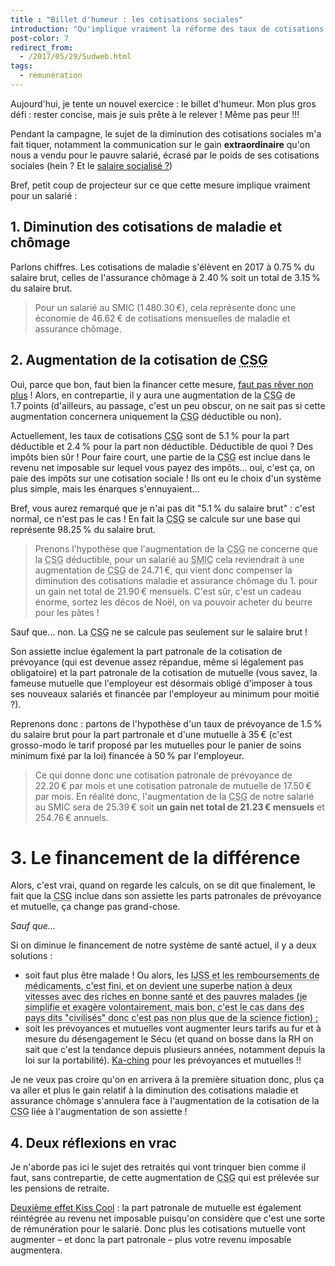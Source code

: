 ```yaml
---
title : "Billet d'humeur : les cotisations sociales"
introduction: "Qu'implique vraiment la réforme des taux de cotisations sociales annoncées par notre Président ? Serons-nous si gagnant que ça ??"
post-color: 7
redirect_from:
  - /2017/05/29/Sudweb.html
tags:
  - rémunération
---
```


Aujourd'hui, je tente un nouvel exercice : le billet d'humeur. Mon plus gros défi : rester concise, mais je suis prête à le relever ! Même pas peur !!!

Pendant la campagne, le sujet de la diminution des cotisations sociales m'a fait tiquer, notamment la communication sur le gain **extraordinaire** qu'on nous a vendu pour le pauvre salarié, écrasé par le poids de ses cotisations sociales (hein ? Et le [salaire socialisé ?](https://youtu.be/KkKOzJbN0xc?t=15s))

Bref, petit coup de projecteur sur ce que cette mesure implique vraiment pour un salarié : 

## 1. Diminution des cotisations de maladie et chômage

Parlons chiffres. Les cotisations de maladie s'élèvent en 2017 à 0.75&#8239;% du salaire brut, celles de l'assurance chômage à 2.40&#8239;% soit un total de 3.15&#8239;% du salaire brut.

> Pour un salarié au SMIC (1&#8239;480.30&#8239;€), cela représente donc une économie de 46.62&#8239;€ de cotisations mensuelles de maladie et assurance chômage.

## 2. Augmentation de la cotisation de <abbr title="Contribution Sociale Généralisée">CSG</abbr>

Oui, parce que bon, faut bien la financer cette mesure, [faut pas rêver non plus](https://youtu.be/tOmq-Th6VA0) ! Alors, en contrepartie, il y aura une augmentation de la <abbr title="Contribution Sociale Généralisée">CSG</abbr> de 1.7&#8239;points (d'ailleurs, au passage, c'est un peu obscur, on ne sait pas si cette augmentation concernera uniquement la <abbr title="Contribution Sociale Généralisée">CSG</abbr> déductible ou non).

Actuellement, les taux de cotisations <abbr title="Contribution Sociale Généralisée">CSG</abbr> sont de 5.1&#8239;% pour la part déductible et 2.4&#8239;% pour la part non déductible. Déductible de quoi ? Des impôts bien sûr ! Pour faire court, une partie de la <abbr title="Contribution Sociale Généralisée">CSG</abbr> est inclue dans le revenu net imposable sur lequel vous payez des impôts… oui, c'est ça, on paie des impôts sur une cotisation sociale ! Ils ont eu le choix d'un système plus simple, mais les énarques s'ennuyaient…

Bref, vous aurez remarqué que je n'ai pas dit "5.1&#8239;% du salaire brut" : c'est normal, ce n'est pas le cas ! En fait la <abbr title="Contribution Sociale Généralisée">CSG</abbr> se calcule sur une base qui représente 98.25&#8239;% du salaire brut.

> Prenons l'hypothèse que l'augmentation de la <abbr title="Contribution Sociale Généralisée">CSG</abbr> ne concerne que la <abbr title="Contribution Sociale Généralisée">CSG</abbr> déductible, pour un salarié au <abbr title="Salaire MInimum de Croissance">SMIC</abbr> cela reviendrait à une augmentation de <abbr title="Contribution Sociale Généralisée">CSG</abbr> de 24.71&#8239;€, qui vient donc compenser la diminution des cotisations maladie et assurance chômage du 1. pour un gain net total de 21.90&#8239;€ mensuels. C'est sûr, c'est un cadeau énorme, sortez les décos de Noël, on va pouvoir acheter du beurre pour les pâtes !

Sauf que… non. La <abbr title="Contribution Sociale Généralisée">CSG</abbr> ne se calcule pas seulement sur le salaire brut ! 

Son assiette inclue également la part patronale de la cotisation de prévoyance (qui est devenue assez répandue, même si légalement pas obligatoire) et la part patronale de la cotisation de mutuelle (vous savez, la fameuse mutuelle que l'employeur est désormais obligé d'imposer à tous ses nouveaux salariés et financée par l'employeur au minimum pour moitié ?).

Reprenons donc : partons de l'hypothèse d'un taux de prévoyance de 1.5&#8239;% du salaire brut pour la part partronale et d'une mutuelle à 35&#8239;€ (c'est grosso-modo le tarif proposé par les mutuelles pour le panier de soins minimum fixé par la loi) financée à 50&#8239;% par l'employeur.

> Ce qui donne donc une cotisation patronale de prévoyance de 22.20&#8239;€ par mois et une cotisation patronale de mutuelle de 17.50&#8239;€ par mois. En réalité donc, l'augmentation de la <abbr title="Contribution Sociale Généralisée">CSG</abbr> de notre salarié au SMIC sera de 25.39&#8239;€ soit **un gain net total de 21.23&#8239;€ mensuels** et 254.76&#8239;€ annuels.

# 3. Le financement de la différence

Alors, c'est vrai, quand on regarde les calculs, on se dit que finalement, le fait que la <abbr title="Contribution Sociale Généralisée">CSG</abbr> inclue dans son assiette les parts patronales de prévoyance et mutuelle, ça change pas grand-chose. 

*Sauf que…*

Si on diminue le financement de notre système de santé actuel, il y a deux solutions : 

- soit faut plus être malade ! Ou alors, les <abbr title="Indemnités Journalières de la Sécurité Sociale">IJSS</abrr> et les remboursements de médicaments, c'est fini, et on devient une superbe nation à deux vitesses avec des riches en bonne santé et des pauvres malades (je simplifie et exagère volontairement, mais bon, c'est le cas dans des pays dits "civilisés" donc c'est pas non plus que de la science fiction) ;
- soit les prévoyances et mutuelles vont augmenter leurs tarifs au fur et à mesure du désengagement le Sécu (et quand on bosse dans la RH on sait que c'est la tendance depuis plusieurs années, notamment depuis la loi sur la portabilité). [Ka-ching](https://youtu.be/iEe3hBXZEyI) pour les prévoyances et mutuelles !!

Je ne veux pas croire qu'on en arrivera à la première situation donc, plus ça va aller et plus le gain relatif à la diminution des cotisations maladie et assurance chômage s'annulera face à l'augmentation de la cotisation de la <abbr title="Contribution Sociale Généralisée">CSG</abbr> liée à l'augmentation de son assiette ! 
 
## 4. Deux réflexions en vrac

Je n'aborde pas ici le sujet des retraités qui vont trinquer bien comme il faut, sans contrepartie, de cette augmentation de <abbr title="Contribution Sociale Généralisée">CSG</abbr> qui est prélevée sur les pensions de retraite.

[Deuxième effet Kiss Cool](https://youtu.be/m4VbPdyuCEY?t=48s) : la part patronale de mutuelle est également réintégrée au revenu net imposable puisqu'on considère que c'est une sorte de rémunération pour le salarié. Donc plus les cotisations mutuelle vont augmenter – et donc la part patronale – plus votre revenu imposable augmentera.

